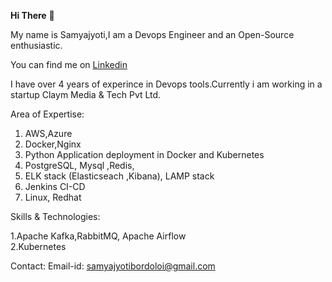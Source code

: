 <strong>Hi There</strong> 👋

My name is Samyajyoti,I am a Devops Engineer and an Open-Source enthusiastic.



You can find me on <a href="https://www.linkedin.com/in/samyajyoti-bordoloi-93513a129/">Linkedin </a> 

I have over 4 years of experince in Devops tools.Currently i am working in a startup Claym Media & Tech Pvt Ltd.

Area of Expertise:

1. AWS,Azure
2. Docker,Nginx <br>
3. Python Application deployment in Docker and Kubernetes <br>
4. PostgreSQL, Mysql ,Redis, <br>
5. ELK stack (Elasticseach ,Kibana), LAMP stack <br>
6. Jenkins CI-CD <br>
7. Linux, Redhat <br>

Skills & Technologies:

1.Apache Kafka,RabbitMQ, Apache Airflow <br>
2.Kubernetes <br>

Contact: 
Email-id: samyajyotibordoloi@gmail.com  

